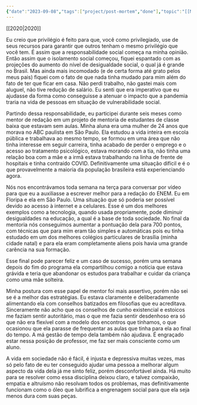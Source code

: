 ```yaml
---
{"date":"2023-09-08","tags":["project/post-mortem","done"],"topic":"[[Mentorship]]","publish":true,"description":"Mentoria para Estudantes em Situação de Vulnerabilidade Social durante a Pandemia","PassFrontmatter":true}
---
```


[[2020\|2020]]

Eu creio que privilégio é feito para que, você como privilegiado, use de seus recursos para garantir que outros tenham o mesmo privilégio que você tem. É assim que a responsabilidade social começa na minha opinião. Então assim que o isolamento social começou, fiquei espantado com as projeções do aumento do nível de desigualdade social, o qual já é grande no Brasil. Mas ainda mais incomodado (e de certa forma até grato pelos meus pais) fiquei com o fato de que nada tinha mudado para mim além do fato de ter que ficar em casa. Não perdi trabalho, não gastei mais com aluguel, não tive redução de salário. Eu senti que era imperativo que eu ajudasse da forma como conseguisse a atenuar o impacto que a pandemia traria na vida de pessoas em situação de vulnerabilidade social. 

Partindo dessa responsabilidade, eu participei durante seis meses como mentor de redação em um projeto de mentoria de estudantes de classe baixa que estavam sem aulas. Minha aluna era uma mulher de 24 anos que morava no ABC paulista em São Paulo. Ela estudou a vida inteira em escola pública e trabalhava ao mesmo tempo, se formou em uma área que não tinha interesse em seguir carreira, tinha acabado de perder o emprego e o acesso ao tratamento psicológico, estava morando com a tia, não tinha uma relação boa com a mãe e a irmã estava trabalhando na linha de frente de hospitais e tinha contraído COVID. Definitivamente uma situação difícil e é o que provavelmente a maioria da população brasileira está experienciando agora. 

Nós nos encontrávamos toda semana na terça para conversar por vídeo para que eu a auxiliasse a escrever melhor para a redação do ENEM. Eu em Floripa e ela em São Paulo. Uma situação que só poderia ser possível devido ao acesso à internet e a celulares. Esse é um dos melhores exemplos como a tecnologia, quando usada propriamente, pode diminuir desigualdades na educação, a qual é a base de toda sociedade. No final da mentoria nós conseguimos aumentar a pontuação dela para 700 pontos, com técnicas que para mim eram tão simples e automáticas pois eu tinha estudado em um dos melhores colégios particulares de brasília (minha cidade natal) e para ela eram completamente aliens pois havia uma grande carência na sua formação. 

Esse final pode parecer feliz e um caso de sucesso, porém uma semana depois do fim do programa ela compartilhou comigo a notícia que estava grávida e teria que abandonar os estudos para trabalhar e cuidar da criança como uma mãe solteira. 

Minha postura com esse papel de mentor foi mais assertivo, porém não sei se é a melhor das estratégias. Eu estava claramente e deliberadamente alimentando ela com conselhos batizados em filosofias que eu acreditava. Sinceramente não acho que os conselhos de cunho existencial e estoicos me faziam sentir autoritário, mas o que me fazia sentir desdenhoso era só que não era flexível com a modelo dos encontros que tínhamos, o que ocasionou que ela parasse de frequentar as aulas que tinha para ela ao final do tempo. A má gestão de tempo dela também não ajudava. É engraçado estar nessa posição de professor, me faz ser mais consciente como um aluno. 

A vida em sociedade não é fácil, é injusta e depressiva muitas vezes, mas só pelo fato de eu ter conseguido ajudar uma pessoa a melhorar algum aspecto da vida dela já me sinto feliz, porém desconfortável ainda. Há muito para se resolver como essa disciplina deixou claro, e talvez compaixão, empatia e altruísmo não resolvam todos os problemas, mas definitivamente funcionam como o óleo que lubrifica a engrenagem social para que ela seja menos dura com suas peças.
